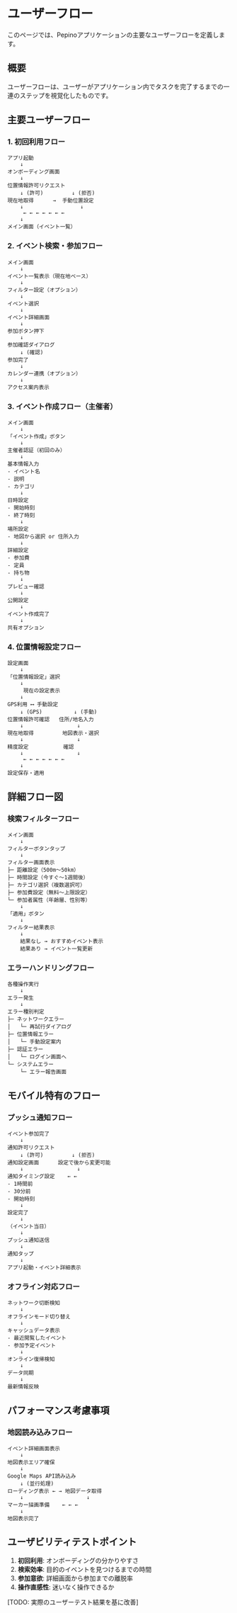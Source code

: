 # ユーザーフロー

このページでは、Pepinoアプリケーションの主要なユーザーフローを定義します。

## 概要

ユーザーフローは、ユーザーがアプリケーション内でタスクを完了するまでの一連のステップを視覚化したものです。

## 主要ユーザーフロー

### 1. 初回利用フロー

```
アプリ起動
    ↓
オンボーディング画面
    ↓
位置情報許可リクエスト
    ↓ (許可)         ↓ (拒否)
現在地取得      →  手動位置設定
    ↓                  ↓
     ← ← ← ← ← ← ←
    ↓
メイン画面（イベント一覧）
```

### 2. イベント検索・参加フロー

```
メイン画面
    ↓
イベント一覧表示（現在地ベース）
    ↓
フィルター設定（オプション）
    ↓
イベント選択
    ↓
イベント詳細画面
    ↓
参加ボタン押下
    ↓
参加確認ダイアログ
    ↓ (確認)
参加完了
    ↓
カレンダー連携（オプション）
    ↓
アクセス案内表示
```

### 3. イベント作成フロー（主催者）

```
メイン画面
    ↓
「イベント作成」ボタン
    ↓
主催者認証（初回のみ）
    ↓
基本情報入力
- イベント名
- 説明
- カテゴリ
    ↓
日時設定
- 開始時刻
- 終了時刻
    ↓
場所設定
- 地図から選択 or 住所入力
    ↓
詳細設定
- 参加費
- 定員
- 持ち物
    ↓
プレビュー確認
    ↓
公開設定
    ↓
イベント作成完了
    ↓
共有オプション
```

### 4. 位置情報設定フロー

```
設定画面
    ↓
「位置情報設定」選択
    ↓
     現在の設定表示
    ↓
GPS利用 ⟷ 手動設定
    ↓ (GPS)          ↓ (手動)
位置情報許可確認   住所/地名入力
    ↓                 ↓
現在地取得         地図表示・選択
    ↓                 ↓
精度設定           確認
    ↓                 ↓
     ← ← ← ← ← ← ←
    ↓
設定保存・適用
```

## 詳細フロー図

### 検索フィルターフロー

```
メイン画面
    ↓
フィルターボタンタップ
    ↓
フィルター画面表示
├─ 距離設定（500m〜50km）
├─ 時間設定（今すぐ〜1週間後）
├─ カテゴリ選択（複数選択可）
├─ 参加費設定（無料〜上限設定）
└─ 参加者属性（年齢層、性別等）
    ↓
「適用」ボタン
    ↓
フィルター結果表示
    ↓
    結果なし → おすすめイベント表示
    結果あり → イベント一覧更新
```

### エラーハンドリングフロー

```
各種操作実行
    ↓
エラー発生
    ↓
エラー種別判定
├─ ネットワークエラー
│   └─ 再試行ダイアログ
├─ 位置情報エラー  
│   └─ 手動設定案内
├─ 認証エラー
│   └─ ログイン画面へ
└─ システムエラー
    └─ エラー報告画面
```

## モバイル特有のフロー

### プッシュ通知フロー

```
イベント参加完了
    ↓
通知許可リクエスト
    ↓ (許可)         ↓ (拒否)
通知設定画面      設定で後から変更可能
    ↓                 ↓
通知タイミング設定    ← ←
- 1時間前            
- 30分前             
- 開始時刻           
    ↓
設定完了
    ↓
（イベント当日）
    ↓
プッシュ通知送信
    ↓
通知タップ
    ↓
アプリ起動・イベント詳細表示
```

### オフライン対応フロー

```
ネットワーク切断検知
    ↓
オフラインモード切り替え
    ↓
キャッシュデータ表示
- 最近閲覧したイベント
- 参加予定イベント
    ↓
オンライン復帰検知
    ↓
データ同期
    ↓
最新情報反映
```

## パフォーマンス考慮事項

### 地図読み込みフロー

```
イベント詳細画面表示
    ↓
地図表示エリア確保
    ↓
Google Maps API読み込み
    ↓ (並行処理)
ローディング表示 ← → 地図データ取得
    ↓                    ↓
マーカー描画準備    ← ← ←
    ↓
地図表示完了
```

## ユーザビリティテストポイント

1. **初回利用**: オンボーディングの分かりやすさ
2. **検索効率**: 目的のイベントを見つけるまでの時間
3. **参加意欲**: 詳細画面から参加までの離脱率
4. **操作直感性**: 迷いなく操作できるか

[TODO: 実際のユーザーテスト結果を基に改善]

